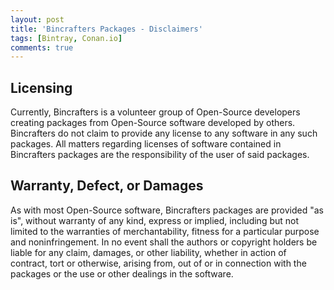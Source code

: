 ```yaml
---
layout: post
title: 'Bincrafters Packages - Disclaimers'
tags: [Bintray, Conan.io]
comments: true
---
```


## Licensing
Currently, Bincrafters is a volunteer group of Open-Source developers creating packages from Open-Source software developed by others.  Bincrafters do not claim to provide any license to any software in any such packages. All matters regarding licenses of software contained in Bincrafters packages are the responsibility of the user of said packages. 

## Warranty, Defect, or Damages
As with most Open-Source software, Bincrafters packages are provided "as is", without warranty of any kind, express or implied, including but not limited to the warranties of merchantability, fitness for a particular purpose and noninfringement.  In no event shall the authors or copyright holders be liable for any claim, damages, or other liability, whether in action of contract, tort or otherwise, arising from, out of or in connection with the packages or the use or other dealings in the software. 
